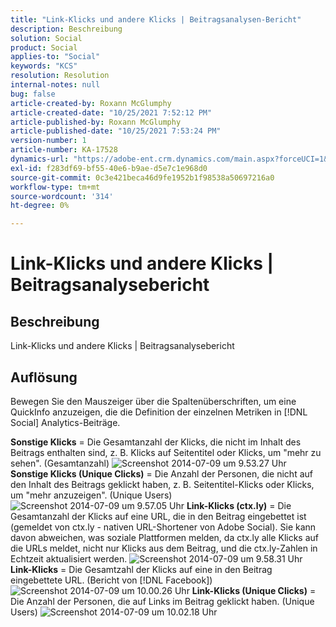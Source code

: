 ```yaml
---
title: "Link-Klicks und andere Klicks | Beitragsanalysen-Bericht"
description: Beschreibung
solution: Social
product: Social
applies-to: "Social"
keywords: "KCS"
resolution: Resolution
internal-notes: null
bug: false
article-created-by: Roxann McGlumphy
article-created-date: "10/25/2021 7:52:12 PM"
article-published-by: Roxann McGlumphy
article-published-date: "10/25/2021 7:53:24 PM"
version-number: 1
article-number: KA-17528
dynamics-url: "https://adobe-ent.crm.dynamics.com/main.aspx?forceUCI=1&pagetype=entityrecord&etn=knowledgearticle&id=4a6c960a-cd35-ec11-b6e6-000d3a3485ea"
exl-id: f283df69-bf55-40e6-b9ae-d5e7c1e968d0
source-git-commit: 0c3e421beca46d9fe1952b1f98538a50697216a0
workflow-type: tm+mt
source-wordcount: '314'
ht-degree: 0%

---
```


# Link-Klicks und andere Klicks | Beitragsanalysebericht

## Beschreibung

Link-Klicks und andere Klicks | Beitragsanalysebericht

## Auflösung


Bewegen Sie den Mauszeiger über die Spaltenüberschriften, um eine QuickInfo anzuzeigen, die die Definition der einzelnen Metriken in [!DNL Social]  Analytics-Beiträge.

<b>Sonstige Klicks</b> = Die Gesamtanzahl der Klicks, die nicht im Inhalt des Beitrags enthalten sind, z. B. Klicks auf Seitentitel oder Klicks, um &quot;mehr zu sehen&quot;. (Gesamtanzahl)
![Screenshot 2014-07-09 um 9.53.27 Uhr](https://helpx.adobe.com/content/dam/help/en/social/kb/link-clicks-click-definitions/jcr%3acontent/main-pars/image/Screen%20Shot%202014-07-09%20at%209.53.27%20AM.png "Screenshot 2014-07-09 um 9.53.27 Uhr")
<b>Sonstige Klicks (Unique Clicks)</b> = Die Anzahl der Personen, die nicht auf den Inhalt des Beitrags geklickt haben, z. B. Seitentitel-Klicks oder Klicks, um &quot;mehr anzuzeigen&quot;. (Unique Users)
![Screenshot 2014-07-09 um 9.57.05 Uhr](https://helpx.adobe.com/content/dam/help/en/social/kb/link-clicks-click-definitions/jcr%3acontent/main-pars/image_0/Screen%20Shot%202014-07-09%20at%209.57.05%20AM.png "Screenshot 2014-07-09 um 9.57.05 Uhr")
<b>Link-Klicks (ctx.ly)</b> = Die Gesamtanzahl der Klicks auf eine URL, die in den Beitrag eingebettet ist (gemeldet von ctx.ly - nativen URL-Shortener von Adobe Social). Sie kann davon abweichen, was soziale Plattformen melden, da ctx.ly alle Klicks auf die URLs meldet, nicht nur Klicks aus dem Beitrag, und die ctx.ly-Zahlen in Echtzeit aktualisiert werden.
![Screenshot 2014-07-09 um 9.58.31 Uhr](https://helpx.adobe.com/content/dam/help/en/social/kb/link-clicks-click-definitions/jcr%3acontent/main-pars/image_1/Screen%20Shot%202014-07-09%20at%209.58.31%20AM.png "Screenshot 2014-07-09 um 9.58.31 Uhr")
<b>Link-Klicks</b> = Die Gesamtzahl der Klicks auf eine in den Beitrag eingebettete URL. (Bericht von [!DNL Facebook])
![Screenshot 2014-07-09 um 10.00.26 Uhr](https://helpx.adobe.com/content/dam/help/en/social/kb/link-clicks-click-definitions/jcr%3acontent/main-pars/image_2/Screen%20Shot%202014-07-09%20at%2010.00.26%20AM.png "Screenshot 2014-07-09 um 10.00.26 Uhr")
<b>Link-Klicks (Unique Clicks)</b> = Die Anzahl der Personen, die auf Links im Beitrag geklickt haben. (Unique Users)
![Screenshot 2014-07-09 um 10.02.18 Uhr](https://helpx.adobe.com/content/dam/help/en/social/kb/link-clicks-click-definitions/jcr%3acontent/main-pars/image_3/Screen%20Shot%202014-07-09%20at%2010.02.18%20AM.png "Screenshot 2014-07-09 um 10.02.18 Uhr")
